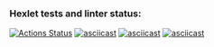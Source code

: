 ### Hexlet tests and linter status:
[![Actions Status](https://github.com/KseniaOlshanskaya/python-pytest-testing-project-79/actions/workflows/hexlet-check.yml/badge.svg)](https://github.com/KseniaOlshanskaya/python-pytest-testing-project-79/actions)
[![asciicast](https://asciinema.org/a/T83x0rOkGeizhFyEublMfpzHt.svg)](https://asciinema.org/a/T83x0rOkGeizhFyEublMfpzHt)
[![asciicast](https://asciinema.org/a/Jm9zHtMgBxgv8yoV0HlnMOC92.svg)](https://asciinema.org/a/Jm9zHtMgBxgv8yoV0HlnMOC92)
[![asciicast](https://asciinema.org/a/b4i0EXjuUJTgILYXLffAUTTUl.svg)](https://asciinema.org/a/b4i0EXjuUJTgILYXLffAUTTUl)




